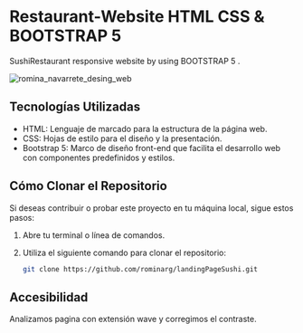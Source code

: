 # Restaurant-Website HTML CSS & BOOTSTRAP 5

SushiRestaurant responsive website by using BOOTSTRAP 5 .



![romina_navarrete_desing_web](https://github.com/rominarg/landingsushi/assets/45200064/1a10f46b-4751-4a34-a5dc-925272219b06)



## Tecnologías Utilizadas

- HTML: Lenguaje de marcado para la estructura de la página web.
- CSS: Hojas de estilo para el diseño y la presentación.
- Bootstrap 5: Marco de diseño front-end que facilita el desarrollo web con componentes predefinidos y estilos.

## Cómo Clonar el Repositorio

Si deseas contribuir o probar este proyecto en tu máquina local, sigue estos pasos:

1. Abre tu terminal o línea de comandos.

2. Utiliza el siguiente comando para clonar el repositorio:

   ```bash
   git clone https://github.com/rominarg/landingPageSushi.git


## Accesibilidad

   Analizamos pagina con extensión wave y corregimos el contraste.
